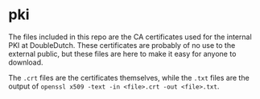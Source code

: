 # pki

The files included in this repo are the CA certificates used for the internal
PKI at DoubleDutch. These certificates are probably of no use to the external
public, but these files are here to make it easy for anyone to download.

The `.crt` files are the certificates themselves, while the `.txt` files are the
output of `openssl x509 -text -in <file>.crt -out <file>.txt`.
